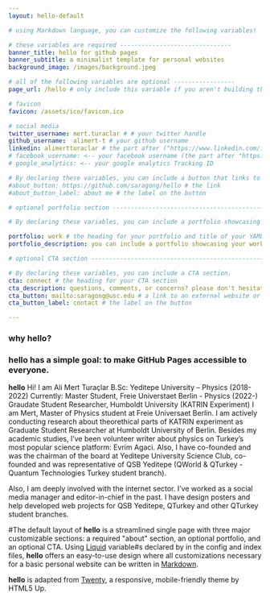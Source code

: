 ```yaml
---
layout: hello-default

# using Markdown language, you can customize the following variables!

# these variables are required -------------------------------
banner_title: hello for github pages
banner_subtitle: a minimalist template for personal websites
background_image: /images/background.jpeg

# all of the following variables are optional -----------------
page_url: /hello # only include this variable if you aren't building the page to your primary domain 

# favicon
favicon: /assets/ico/favicon.ico

# social media
twitter_username: mert.turaclar # # your twitter handle
github_username:  alimert-t # your github username
linkedin: alimertturaclar # the part after ("https://www.linkedin.com/in/...")
# facebook_username: <-- your facebook username (the part after "https://www.facebook.com/...")
# google_analytics: <-- your google analytics Tracking ID

# By declaring these variables, you can include a button that links to an external website or to media.
#about_button: https://github.com/saragong/hello # the link
#about_button_label: about me # the label on the button

# optional portfolio section ------------------------------------------

# By declaring these variables, you can include a portfolio showcasing your work and organize your portfolio's items into a custom layout, all without adding any CSS. In addition, you must 1) create an HTML file in the_includes folder for each project with the text you'd like to display, and 2) create a YAML file in the _data folder describing the order in which each project should be shown and categorized. See `/includes/example.html` and `/_data/work.yml` for examples.

portfolio: work # the heading for your portfolio and title of your YAML file
portfolio_description: you can include a portfolio showcasing your work and organize your portfolio's items into a custom layout, all without adding any CSS. # a description to be desplayed below the heading and above the content

# optional CTA section --------------------------------------------------

# By declaring these variables, you can include a CTA section.
cta: connect # the heading for your CTA section
cta_description: questions, comments, or concerns? please don't hesitate to reach out. # a description to be desplayed below the heading and above the content
cta_button: mailto:saragong@usc.edu # a link to an external website or to media
cta_button_label: contact # the label on the button

---			
```

[//]: # (write a bit about yourself here)
### why **hello**?  

### **hello** has a simple goal: to make GitHub Pages accessible to everyone.  
  
**hello** 
Hi! I am Ali Mert Turaçlar
B.Sc: Yeditepe University – Physics (2018-2022)
Currently:
Master Student, Freie Universtaet Berlin - Physics (2022-)
Graudate Student Researcher, Humboldt University (KATRIN Experiment)
I am Mert, Master of  Physics student at Freie Universaet Berlin. I am actively conducting research about theorethical parts of KATRIN experiment as Graduate Student Researcher at Humboldt University of Berlin. Besides my academic studies, I’ve been volunteer writer about physics on Turkey’s most popular science platform: Evrim Agaci. Also, I have co-founded and was the chairman of the board at Yeditepe University Science Club, co-founded and was representative of QSB Yeditepe (QWorld & QTurkey - Quantum Technologies Turkey student branch).

Also, I am deeply involved with the internet sector. I’ve worked as a social media manager and editor-in-chief in the past. I have design posters and help developed web projects for QSB Yeditepe, QTurkey and other QTurkey student branches.   

#The default layout of **hello** is a streamlined single page with three major customizable sections: a required "about" section, an optional portfolio, and an optional CTA. Using [Liquid](https://shopify.github.io/liquid/) variable#s declared by in the config and index files, **hello** offers an easy-to-use design where all customizations necessary for a basic personal website can be written in [Markdown](https://www.markdownguide.org/basic-syntax/).  


**hello** is adapted from [Twenty](https://html5up.net/twenty), a responsive, mobile-friendly theme by HTML5 Up.
